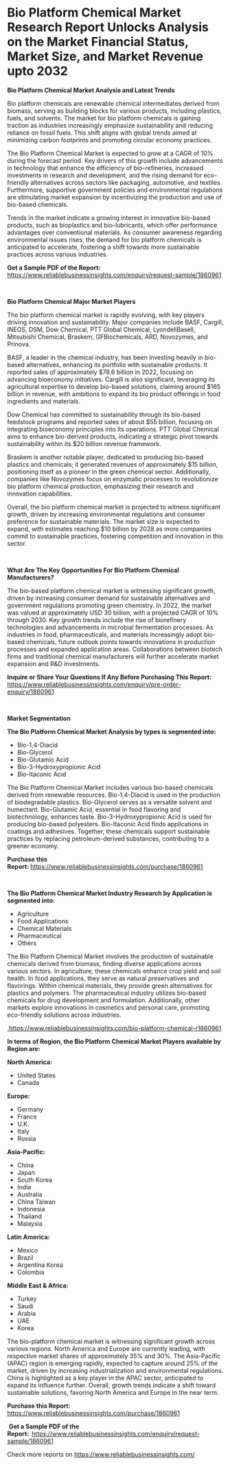 <p><h1>Bio Platform Chemical Market Research Report Unlocks Analysis on the Market Financial Status, Market Size, and Market Revenue upto 2032</h1></p><p><strong>Bio Platform Chemical Market Analysis and Latest Trends</strong></p>
<p><p>Bio platform chemicals are renewable chemical intermediates derived from biomass, serving as building blocks for various products, including plastics, fuels, and solvents. The market for bio platform chemicals is gaining traction as industries increasingly emphasize sustainability and reducing reliance on fossil fuels. This shift aligns with global trends aimed at minimizing carbon footprints and promoting circular economy practices.</p><p>The Bio Platform Chemical Market is expected to grow at a CAGR of 10% during the forecast period. Key drivers of this growth include advancements in technology that enhance the efficiency of bio-refineries, increased investments in research and development, and the rising demand for eco-friendly alternatives across sectors like packaging, automotive, and textiles. Furthermore, supportive government policies and environmental regulations are stimulating market expansion by incentivizing the production and use of bio-based chemicals.</p><p>Trends in the market indicate a growing interest in innovative bio-based products, such as bioplastics and bio-lubricants, which offer performance advantages over conventional materials. As consumer awareness regarding environmental issues rises, the demand for bio platform chemicals is anticipated to accelerate, fostering a shift towards more sustainable practices across various industries.</p></p>
<p><strong>Get a Sample PDF of the Report:&nbsp;</strong> <a href="https://www.reliablebusinessinsights.com/enquiry/request-sample/1860961?utm_campaign=2252&utm_medium=2&utm_source=Github&utm_content=ia&utm_term=03022025&utm_id=bio-platform-chemical">https://www.reliablebusinessinsights.com/enquiry/request-sample/1860961</a></p>
<p>&nbsp;</p>
<p><strong>Bio Platform Chemical Major Market Players</strong></p>
<p><p>The bio platform chemical market is rapidly evolving, with key players driving innovation and sustainability. Major companies include BASF, Cargill, INEOS, DSM, Dow Chemical, PTT Global Chemical, LyondellBasell, Mitsubishi Chemical, Braskem, GFBiochemicals, ARD, Novozymes, and Prinova. </p><p>BASF, a leader in the chemical industry, has been investing heavily in bio-based alternatives, enhancing its portfolio with sustainable products. It reported sales of approximately $78.6 billion in 2022, focusing on advancing bioeconomy initiatives. Cargill is also significant, leveraging its agricultural expertise to develop bio-based solutions, claiming around $165 billion in revenue, with ambitions to expand its bio product offerings in food ingredients and materials.</p><p>Dow Chemical has committed to sustainability through its bio-based feedstock programs and reported sales of about $55 billion, focusing on integrating bioeconomy principles into its operations. PTT Global Chemical aims to enhance bio-derived products, indicating a strategic pivot towards sustainability within its $20 billion revenue framework.</p><p>Braskem is another notable player, dedicated to producing bio-based plastics and chemicals; it generated revenues of approximately $15 billion, positioning itself as a pioneer in the green chemical sector. Additionally, companies like Novozymes focus on enzymatic processes to revolutionize bio platform chemical production, emphasizing their research and innovation capabilities.</p><p>Overall, the bio platform chemical market is projected to witness significant growth, driven by increasing environmental regulations and consumer preference for sustainable materials. The market size is expected to expand, with estimates reaching $10 billion by 2028 as more companies commit to sustainable practices, fostering competition and innovation in this sector.</p></p>
<p>&nbsp;</p>
<p><strong>What Are The Key Opportunities For Bio Platform Chemical Manufacturers?</strong></p>
<p><p>The bio-based platform chemical market is witnessing significant growth, driven by increasing consumer demand for sustainable alternatives and government regulations promoting green chemistry. In 2022, the market was valued at approximately USD 30 billion, with a projected CAGR of 10% through 2030. Key growth trends include the rise of biorefinery technologies and advancements in microbial fermentation processes. As industries in food, pharmaceuticals, and materials increasingly adopt bio-based chemicals, future outlook points towards innovations in production processes and expanded application areas. Collaborations between biotech firms and traditional chemical manufacturers will further accelerate market expansion and R&D investments.</p></p>
<p><strong>Inquire or Share Your Questions If Any Before Purchasing This Report:</strong> <a href="https://www.reliablebusinessinsights.com/enquiry/pre-order-enquiry/1860961?utm_campaign=2252&utm_medium=2&utm_source=Github&utm_content=ia&utm_term=03022025&utm_id=bio-platform-chemical">https://www.reliablebusinessinsights.com/enquiry/pre-order-enquiry/1860961</a></p>
<p>&nbsp;</p>
<p><strong>Market Segmentation</strong></p>
<p><strong>The Bio Platform Chemical Market Analysis by types is segmented into:</strong></p>
<p><ul><li>Bio-1,4-Diacid</li><li>Bio-Glycerol</li><li>Bio-Glutamic Acid</li><li>Bio-3-Hydroxypropionic Acid</li><li>Bio-Itaconic Acid</li></ul></p>
<p><p>The Bio Platform Chemical Market includes various bio-based chemicals derived from renewable resources. Bio-1,4-Diacid is used in the production of biodegradable plastics. Bio-Glycerol serves as a versatile solvent and humectant. Bio-Glutamic Acid, essential in food flavoring and biotechnology, enhances taste. Bio-3-Hydroxypropionic Acid is used for producing bio-based polyesters. Bio-Itaconic Acid finds applications in coatings and adhesives. Together, these chemicals support sustainable practices by replacing petroleum-derived substances, contributing to a greener economy.</p></p>
<p><strong>Purchase this Report:&nbsp;</strong><a href="https://www.reliablebusinessinsights.com/purchase/1860961?utm_campaign=2252&utm_medium=2&utm_source=Github&utm_content=ia&utm_term=03022025&utm_id=bio-platform-chemical">https://www.reliablebusinessinsights.com/purchase/1860961</a></p>
<p>&nbsp;</p>
<p><strong>The Bio Platform Chemical Market Industry Research by Application is segmented into:</strong></p>
<p><ul><li>Agriculture</li><li>Food Applications</li><li>Chemical Materials</li><li>Pharmaceutical</li><li>Others</li></ul></p>
<p><p>The Bio Platform Chemical Market involves the production of sustainable chemicals derived from biomass, finding diverse applications across various sectors. In agriculture, these chemicals enhance crop yield and soil health. In food applications, they serve as natural preservatives and flavorings. Within chemical materials, they provide green alternatives for plastics and polymers. The pharmaceutical industry utilizes bio-based chemicals for drug development and formulation. Additionally, other markets explore innovations in cosmetics and personal care, promoting eco-friendly solutions across industries.</p></p>
<p><a href="https://www.reliablebusinessinsights.com/bio-platform-chemical-r1860961?utm_campaign=2252&utm_medium=2&utm_source=Github&utm_content=ia&utm_term=03022025&utm_id=bio-platform-chemical">&nbsp;https://www.reliablebusinessinsights.com/bio-platform-chemical-r1860961</a></p>
<p><strong>In terms of Region, the Bio Platform Chemical Market Players available by Region are:</strong></p>
<p>
    <p> <strong> North America: </strong>
        <ul>
            <li>United States</li>
            <li>Canada</li>
        </ul>
        </p> 
    <p> <strong> Europe: </strong>
        <ul>
            <li>Germany</li>
            <li>France</li>
            <li>U.K.</li>
            <li>Italy</li>
            <li>Russia</li>
        </ul>
        </p> 
    <p> <strong> Asia-Pacific: </strong>
        <ul>
            <li>China</li>
            <li>Japan</li>
            <li>South Korea</li>
            <li>India</li>
            <li>Australia</li>
            <li>China Taiwan</li>
            <li>Indonesia</li>
            <li>Thailand</li>
            <li>Malaysia</li>
        </ul>
        </p> 
    <p> <strong> Latin America: </strong>
        <ul>
            <li>Mexico</li>
            <li>Brazil</li>
            <li>Argentina Korea</li>
            <li>Colombia</li>
        </ul>
        </p> 
    <p> <strong> Middle East & Africa: </strong>
        <ul>
            <li>Turkey</li>
            <li>Saudi</li>
            <li>Arabia</li>
            <li>UAE</li>
            <li>Korea</li>
        </ul>
    </p>
    </p>
<p><p>The bio-platform chemical market is witnessing significant growth across various regions. North America and Europe are currently leading, with respective market shares of approximately 35% and 30%. The Asia-Pacific (APAC) region is emerging rapidly, expected to capture around 25% of the market, driven by increasing industrialization and environmental regulations. China is highlighted as a key player in the APAC sector, anticipated to expand its influence further. Overall, growth trends indicate a shift toward sustainable solutions, favoring North America and Europe in the near term.</p></p>
<p><strong>Purchase this Report: </strong><a href="https://www.reliablebusinessinsights.com/purchase/1860961?utm_campaign=2252&utm_medium=2&utm_source=Github&utm_content=ia&utm_term=03022025&utm_id=bio-platform-chemical">https://www.reliablebusinessinsights.com/purchase/1860961</a></p>
<p>&nbsp;<strong>Get a Sample PDF of the Report:&nbsp;&nbsp;</strong><a href="https://www.reliablebusinessinsights.com/enquiry/request-sample/1860961?utm_campaign=2252&utm_medium=2&utm_source=Github&utm_content=ia&utm_term=03022025&utm_id=bio-platform-chemical">https://www.reliablebusinessinsights.com/enquiry/request-sample/1860961</a></p>
<p><strong></strong></p>
<p>Check more reports on <a href="https://www.reliablebusinessinsights.com/?utm_campaign=2252&utm_medium=2&utm_source=Github&utm_content=ia&utm_term=03022025&utm_id=bio-platform-chemical">https://www.reliablebusinessinsights.com/</a></p>